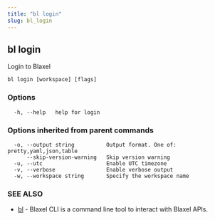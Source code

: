 ```yaml
---
title: "bl login"
slug: bl_login
---
```

## bl login

Login to Blaxel

```
bl login [workspace] [flags]
```

### Options

```
  -h, --help   help for login
```

### Options inherited from parent commands

```
  -o, --output string          Output format. One of: pretty,yaml,json,table
      --skip-version-warning   Skip version warning
  -u, --utc                    Enable UTC timezone
  -v, --verbose                Enable verbose output
  -w, --workspace string       Specify the workspace name
```

### SEE ALSO

* [bl](bl.md)	 - Blaxel CLI is a command line tool to interact with Blaxel APIs.

